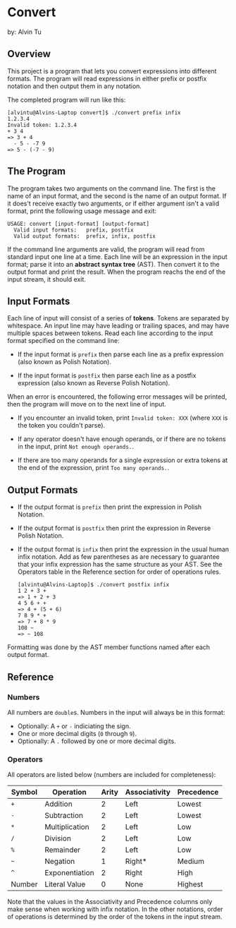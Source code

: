 # Convert
by: Alvin Tu

## Overview

This project is a program that lets you convert expressions into different formats.
The program will read expressions in either prefix or postfix notation and 
then output them in any notation.

The completed program will run like this:

```
[alvintu@Alvins-Laptop convert]$ ./convert prefix infix
1.2.3.4
Invalid token: 1.2.3.4
+ 3 4
=> 3 + 4
  - 5 - -7 9
=> 5 - (-7 - 9)
```

## The Program

The program takes two arguments on the command line.  The first is the
name of an input format, and the second is the name of an output format. If it
does't receive exactly two arguments, or if either argument isn't a valid format,
print the following usage message and exit:

```
USAGE: convert [input-format] [output-format]
  Valid input formats:   prefix, postfix
  Valid output formats:  prefix, infix, postfix
```

If the command line arguments are valid, the program will read from standard
input one line at a time.  Each line will be an expression  in the input format;
parse it into an  **abstract syntax tree** (AST).  Then convert it to the output
format and  print the result.  When the program reachs the end of the input stream, 
it should exit.


## Input Formats

Each line of input will consist of a series of **tokens**.  Tokens are separated
by whitespace.  An input line may have leading or trailing spaces,  and may have
multiple spaces between  tokens.  Read each line  according to the input  format
specified on the command line:

- If the input format is `prefix` then parse each line as a prefix expression
  (also known as Polish Notation).

- If the input format is `postfix` then parse each line as a postfix expression
  (also known as Reverse Polish Notation). 

When an error is encountered, the following error messages will be printed,
then the program will move on to the next line of input.

- If you encounter an invalid token, print `Invalid token: XXX` (where `XXX` is
  the token you couldn't parse).

- If any operator doesn't have enough operands, or if there are no tokens in the
  input, print `Not enough operands.`.

- If there are too many operands for a single expression or extra tokens at the
  end of the expression, print `Too many operands.`.

## Output Formats

- If the output format is `prefix` then print the expression in Polish Notation.

- If the output format is `postfix` then print the expression in Reverse Polish
  Notation.

- If the output format is `infix`  then print the expression in the  usual human
  infix notation. Add as few parentheses as are necessary to guarantee that your
  infix expression has  the same structure as your AST.  See the Operators table
  in the Reference section for order of operations rules.

  ```
  [alvintu@Alvins-Laptop]$ ./convert postfix infix
  1 2 + 3 +
  => 1 + 2 + 3
  4 5 6 + +
  => 4 + (5 + 6)
  7 8 9 * +
  => 7 + 8 * 9
  108 ~
  => ~ 108
  ```

Formatting was done by  the AST member functions  named after each  output
format. 

## Reference

### Numbers

All numbers are `double`s.  Numbers in the input will always be in this format:

- Optionally: A `+` or `-` indiciating the sign.
- One or more decimal digits (`0` through `9`).
- Optionally: A `.` followed by one or more decimal digits.

### Operators

All operators are listed below (numbers are included for completeness):

| Symbol | Operation       | Arity | Associativity | Precedence |
|--------|-----------------|-------|---------------|------------|
| `+`    | Addition        | 2     | Left          | Lowest     |
| `-`    | Subtraction     | 2     | Left          | Lowest     |
| `*`    | Multiplication  | 2     | Left          | Low        |
| `/`    | Division        | 2     | Left          | Low        |
| `%`    | Remainder       | 2     | Left          | Low        |
| `~`    | Negation        | 1     | Right*        | Medium     |
| `^`    | Exponentiation  | 2     | Right         | High       |
| Number | Literal Value   | 0     | None          | Highest    |

Note that the values in the Associativity and Precedence columns only make sense
when working with infix notation. In the other notations, order of operations is
determined by the order of the tokens in the input stream.

